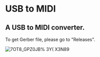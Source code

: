 # USB to MIDI

## A USB to MIDI converter.

To get Gerber file, please go to "Releases".


![7OT8_GPZ0JB% 3Y( X3N89](https://user-images.githubusercontent.com/69373938/165758737-5e620b4a-dfbd-41c9-b6f4-2b05c1a7ad10.png)
